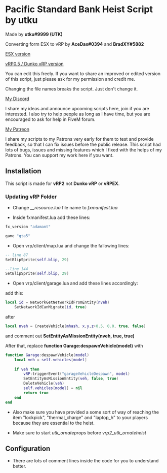 # Pacific Standard Bank Heist Script by utku

Made by **utku#9999 (UTK)**

Converting form ESX to vRP by **AceDax#0394** and **BradXY#5882**

[ESX version](https://github.com/utkuali/pacificheist-ESX-)

[vRP0.5 / Dunko vRP version](https://github.com/utkuali/pacificheist-vRP)

You can edit this freely. If you want to share an improved or edited version of this script, just please ask for my permission and credit me.

Changing the file names breaks the script. Just don't change it.

[My Discord](https://discord.gg/yqHmvcr)

I share my ideas and announce upcoming scripts here, join if you are interested. I also try to help people as long as I have time, but you are encouraged to ask for help in FiveM forum.

[My Patreon](https://www.patreon.com/utkforeva)

I share my scripts to my Patrons very early for them to test and provide feedback, so that I can fix issues before the public release. This script had lots of bugs, issues and missing features which I fixed with the helps of my Patrons. You can support my work here if you want.

## Installation

This script is made for **vRP2** not **Dunko vRP** or **vRPEX**.

### Updating vRP Folder

- Change *__resource.lua* file name to *fxmanifest.lua*

- Inside fxmanifest.lua add these lines:

```lua
fx_version "adamant"

game "gta5"
```

- Open vrp/client/map.lua and change the fallowing lines:

```lua
-- line 87
SetBlipSprite(self.blip, 29)

--line 144
SetBlipSprite(self.blip, 29)
```

- Open vrp/client/garage.lua and add these lines accordingly:

add this:

```lua
local id = NetworkGetNetworkIdFromEntity(nveh)  
    SetNetworkIdCanMigrate(id, true)
```

after

```lua
local nveh = CreateVehicle(mhash, x,y,z+0.5, 0.0, true, false)
```

and comment out **SetEntityAsMissionEntity(nveh, true, true)**

After that, replace **function Garage:despawnVehicle(model)** with

```lua
function Garage:despawnVehicle(model)
    local veh = self.vehicles[model]
  
    if veh then
        vRP:triggerEvent("garageVehicleDespawn", model)
        SetEntityAsMissionEntity(veh, false, true)
        DeleteVehicle(veh)
        self.vehicles[model] = nil
        return true
    end
end
```

- Also make sure you have provided a some sort of way of reaching the item "lockpick", "thermal_charge" and "laptop_h" to your players because they are essential to the heist.

- Make sure to start *utk_ornateprops* before *vrp2_utk_ornateheist*

## Configuration

- There are lots of comment lines inside the code for you to understand better.
